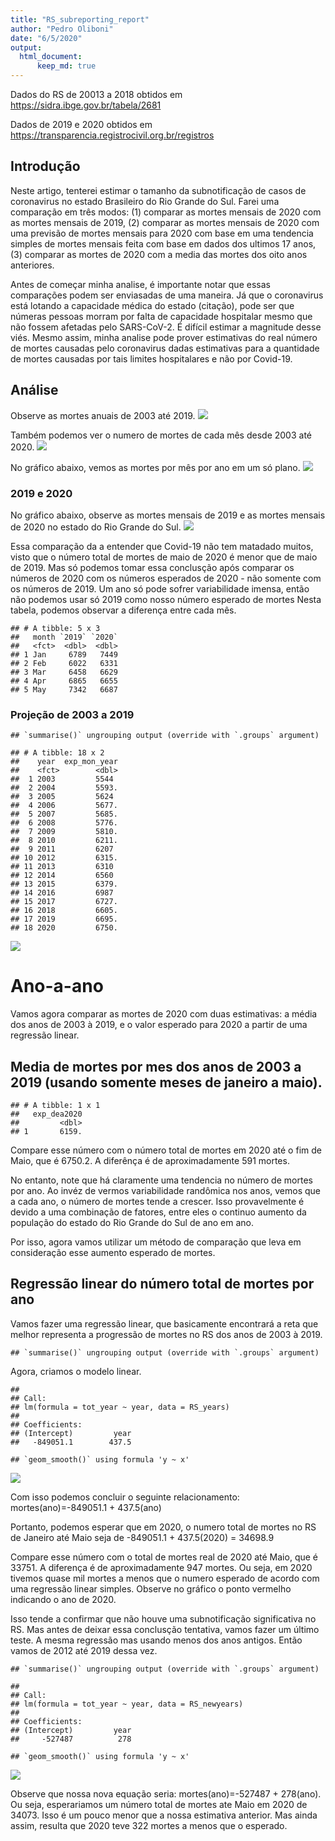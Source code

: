 ```yaml
---
title: "RS_subreporting_report"
author: "Pedro Oliboni"
date: "6/5/2020"
output: 
  html_document:
      keep_md: true
---
```


Dados do RS de 20013 a 2018 obtidos em https://sidra.ibge.gov.br/tabela/2681

Dados de 2019 e 2020 obtidos em https://transparencia.registrocivil.org.br/registros



## Introdução 

Neste artigo, tenterei estimar o tamanho da subnotificação de casos de coronavirus no estado Brasileiro do Rio Grande do Sul. Farei uma comparação em três modos: (1) comparar as mortes mensais de 2020 com as mortes mensais de 2019, (2) comparar as mortes mensais de 2020 com uma previsão de mortes mensais para 2020 com base em uma tendencia simples de mortes mensais feita com base em dados dos ultimos 17 anos, (3) comparar as mortes de 2020 com a media das mortes dos oito anos anteriores.

Antes de começar minha analise, é importante notar que essas comparações podem ser enviasadas de uma maneira. Já que o coronavirus está lotando a capacidade médica do estado (citação), pode ser que númeras pessoas morram por falta de capacidade hospitalar mesmo que não fossem afetadas pelo SARS-CoV-2. É difícil estimar a magnitude desse viés. Mesmo assim, minha analise pode prover estimativas do real número de mortes causadas pelo coronavirus dadas estimativas para a quantidade de mortes causadas por tais limites hospitalares e não por Covid-19. 

## Análise 
Observe as mortes anuais de 2003 até 2019.
![](RS_subreporting_file_files/figure-html/unnamed-chunk-1-1.png)<!-- -->

Também podemos ver o numero de mortes de cada mês desde 2003 até 2020.
![](RS_subreporting_file_files/figure-html/unnamed-chunk-2-1.png)<!-- -->

No gráfico abaixo, vemos as mortes por mês por ano em um só plano. 
![](RS_subreporting_file_files/figure-html/unnamed-chunk-3-1.png)<!-- -->


### 2019 e 2020
No gráfico abaixo, observe as mortes mensais de 2019 e as mortes mensais de 2020 no estado do Rio Grande do Sul. 
![](RS_subreporting_file_files/figure-html/unnamed-chunk-4-1.png)<!-- -->

Essa comparação da a entender que Covid-19 não tem matadado muitos, visto que o número total de mortes de maio de 2020 é menor que de maio de 2019. Mas só podemos tomar essa conclusção após comparar os números de 2020 com os números esperados de 2020 - não somente com os números de 2019. Um ano só pode sofrer variabilidade imensa, então não podemos usar só 2019 como nosso número esperado de mortes
Nesta tabela, podemos observar a diferença entre cada mês.

```
## # A tibble: 5 x 3
##   month `2019` `2020`
##   <fct>  <dbl>  <dbl>
## 1 Jan     6789   7449
## 2 Feb     6022   6331
## 3 Mar     6458   6629
## 4 Apr     6865   6655
## 5 May     7342   6687
```

### Projeção de 2003 a 2019

```
## `summarise()` ungrouping output (override with `.groups` argument)
```

```
## # A tibble: 18 x 2
##    year  exp_mon_year
##    <fct>        <dbl>
##  1 2003         5544 
##  2 2004         5593.
##  3 2005         5624 
##  4 2006         5677.
##  5 2007         5685.
##  6 2008         5776.
##  7 2009         5810.
##  8 2010         6211.
##  9 2011         6207 
## 10 2012         6315.
## 11 2013         6310 
## 12 2014         6560 
## 13 2015         6379.
## 14 2016         6987 
## 15 2017         6727.
## 16 2018         6605.
## 17 2019         6695.
## 18 2020         6750.
```

![](RS_subreporting_file_files/figure-html/unnamed-chunk-6-1.png)<!-- -->

# Ano-a-ano
Vamos agora comparar as mortes de 2020 com duas estimativas: a média dos anos de 2003 à 2019, e o valor esperado para 2020 a partir de uma regressão linear.

## Media de mortes por mes dos anos de 2003 a 2019 (usando somente meses de janeiro a maio).

```
## # A tibble: 1 x 1
##   exp_dea2020
##         <dbl>
## 1       6159.
```
Compare esse número com o número total de mortes em 2020 até o fim de Maio, que é 6750.2. A diferênça é de aproximadamente 591 mortes. 

No entanto, note que há claramente uma tendencia no número de mortes por ano. Ao invéz de vermos variabilidade randômica nos anos, vemos que a cada ano, o número de mortes tende a crescer. Isso provavelmente é devido a uma combinação de fatores, entre eles o continuo aumento da população do estado do Rio Grande do Sul de ano em ano. 

Por isso, agora vamos utilizar um método de comparação que leva em consideração esse aumento esperado de mortes.

## Regressão linear do número total de mortes por ano
Vamos fazer uma regressão linear, que basicamente encontrará a reta que melhor representa a progressão de mortes no RS dos anos de 2003 à 2019.

```
## `summarise()` ungrouping output (override with `.groups` argument)
```

Agora, criamos o modelo linear.

```
## 
## Call:
## lm(formula = tot_year ~ year, data = RS_years)
## 
## Coefficients:
## (Intercept)         year  
##   -849051.1        437.5
```

```
## `geom_smooth()` using formula 'y ~ x'
```

![](RS_subreporting_file_files/figure-html/unnamed-chunk-9-1.png)<!-- -->

Com isso podemos concluir o seguinte relacionamento:
mortes(ano)=-849051.1  + 437.5(ano)

Portanto, podemos esperar que em 2020, o numero total de mortes no RS de Janeiro até Maio seja de -849051.1  + 437.5(2020) = 34698.9

Compare esse número com o total de mortes real de 2020 até Maio, que é 33751. A diferença é de aproximadamente 947 mortes. Ou seja, em 2020 tivemos quase mil mortes a menos que o numero esperado de acordo com uma regressão linear simples. Observe no gráfico o ponto vermelho indicando o ano de 2020. 

Isso tende a confirmar que não houve uma subnotificação significativa no RS. Mas antes de deixar essa conclusção tentativa, vamos fazer um último teste. A mesma regressão mas usando menos dos anos antigos. Então vamos de 2012 até 2019 dessa vez.


```
## `summarise()` ungrouping output (override with `.groups` argument)
```

```
## 
## Call:
## lm(formula = tot_year ~ year, data = RS_newyears)
## 
## Coefficients:
## (Intercept)         year  
##     -527487          278
```

```
## `geom_smooth()` using formula 'y ~ x'
```

![](RS_subreporting_file_files/figure-html/unnamed-chunk-10-1.png)<!-- -->

Observe que nossa nova equação seria: mortes(ano)=-527487 + 278(ano).
Ou seja, esperariamos um número total de mortes ate Maio em 2020 de 34073. Isso é um pouco menor que a nossa estimativa anterior. Mas ainda assim, resulta que 2020 teve 322 mortes a menos que o esperado. 
